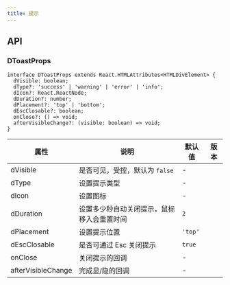 ```yaml
---
title: 提示
---
```


## API

### DToastProps

```tsx
interface DToastProps extends React.HTMLAttributes<HTMLDivElement> {
  dVisible: boolean;
  dType?: 'success' | 'warning' | 'error' | 'info';
  dIcon?: React.ReactNode;
  dDuration?: number;
  dPlacement?: 'top' | 'bottom';
  dEscClosable?: boolean;
  onClose?: () => void;
  afterVisibleChange?: (visible: boolean) => void;
}
```

<!-- prettier-ignore-start -->
| 属性 | 说明 | 默认值 | 版本 | 
| --- | --- | --- | --- | 
| dVisible | 是否可见，受控，默认为 `false` | - |  |
| dType | 设置提示类型 | - |  |
| dIcon | 设置图标 | - |  |
| dDuration | 设置多少秒自动关闭提示，鼠标移入会重置时间 | `2` |  |
| dPlacement | 设置提示位置 | `'top'` |  |
| dEscClosable | 是否可通过 Esc 关闭提示 | `true` |  |
| onClose | 关闭提示的回调 | - |  |
| afterVisibleChange | 完成显/隐的回调 | - |  |
<!-- prettier-ignore-end -->
